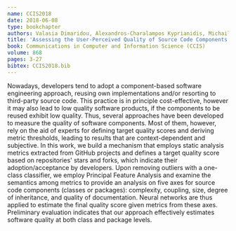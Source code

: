```yaml
---
name: CCIS2018
date: 2018-06-08
type: bookchapter
authors: Valasia Dimaridou, Alexandros-Charalampos Kyprianidis, Michail Papamichail, Themistoklis Diamantopoulos and Andreas L. Symeonidis
title: 'Assessing the User-Perceived Quality of Source Code Components using Static Analysis Metrics'
book: Communications in Computer and Information Science (CCIS)
volume: 868
pages: 3-27
bibtex: CCIS2018.bib
---
```


Nowadays, developers tend to adopt a component-based software engineering approach, reusing own
implementations and/or resorting to third-party source code. This practice is in principle
cost-effective, however it may also lead to low quality software products, if the components to
be reused exhibit low quality. Thus, several approaches have been developed to measure the
quality of software components. Most of them, however, rely on the aid of experts for defining
target quality scores and deriving metric thresholds, leading to results that are
context-dependent and subjective. In this work, we build a mechanism that employs static
analysis metrics extracted from GitHub projects and defines a target quality score based on
repositories' stars and forks, which indicate their adoption/acceptance by developers. Upon
removing outliers with a one-class classifier, we employ Principal Feature Analysis and examine
the semantics among metrics to provide an analysis on five axes for source code components
(classes or packages): complexity, coupling, size, degree of inheritance, and quality of
documentation. Neural networks are thus applied to estimate the final quality score given
metrics from these axes. Preliminary evaluation indicates that our approach effectively
estimates software quality at both class and package levels.

